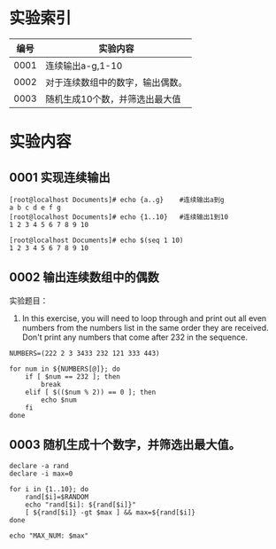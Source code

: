 # 实验索引
编号|实验内容
---|---
0001|连续输出a-g,1-10
0002|对于连续数组中的数字，输出偶数。 
0003|随机生成10个数，并筛选出最大值


# 实验内容
## 0001 实现连续输出
```shell
[root@localhost Documents]# echo {a..g}    #连续输出a到g
a b c d e f g
[root@localhost Documents]# echo {1..10}   #连续输出1到10
1 2 3 4 5 6 7 8 9 10

[root@localhost Documents]# echo $(seq 1 10)
1 2 3 4 5 6 7 8 9 10
```
## 0002 输出连续数组中的偶数
实验题目：
1. In this exercise, you will need to loop through and print out all even numbers from the numbers list in the same order they are received. Don't print any numbers that come after 232 in the sequence.
```shell
NUMBERS=(222 2 3 3433 232 121 333 443)

for num in ${NUMBERS[@]}; do
	if [ $num == 232 ]; then
		break
	elif [ $(($num % 2)) == 0 ]; then
		echo $num
	fi
done
```
## 0003 随机生成十个数字，并筛选出最大值。
```shell
declare -a rand
declare -i max=0

for i in {1..10}; do
	rand[$i]=$RANDOM 
	echo "rand[$i]: ${rand[$i]}"
	[ ${rand[$i]} -gt $max ] && max=${rand[$i]}
done

echo "MAX_NUM: $max"
```
